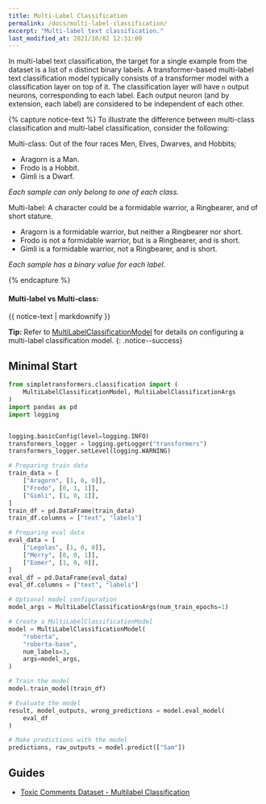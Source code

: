 ```yaml
---
title: Multi-Label Classification
permalink: /docs/multi-label-classification/
excerpt: "Multi-label text classification."
last_modified_at: 2021/10/02 12:31:00
---
```


In multi-label text classification, the target for a single example from the dataset is a list of `n` distinct binary labels. A transformer-based multi-label text classification model typically consists of a transformer model with a classification layer on top of it. The classification layer will have `n` output neurons, corresponding to each label. Each output neuron (and by extension, each label) are considered to be independent of each other.

{% capture notice-text %}
To illustrate the difference between multi-class classification and multi-label classification, consider the following:

Multi-class: Out of the four races Men, Elves, Dwarves, and Hobbits;

* Aragorn is a Man.
* Frodo is a Hobbit.
* Gimli is a Dwarf.

*Each sample can only belong to one of each class.*

Multi-label: A character could be a formidable warrior, a Ringbearer, and of short stature.

* Aragorn is a formidable warrior, but neither a Ringbearer nor short.
* Frodo is not a formidable warrior, but is a Ringbearer, and is short.
* Gimli is a formidable warrior, not a Ringbearer, and is short.

*Each sample has a binary value for each label.*

{% endcapture %}

<div class="notice--success">
  <h4>Multi-label vs Multi-class:</h4>
  {{ notice-text | markdownify }}
</div>


**Tip:** Refer to [MultiLabelClassificationModel](/docs/classification-models/#multilabelclassificationmodel) for details on configuring a multi-label classification model.
{: .notice--success}


## Minimal Start

```python
from simpletransformers.classification import (
    MultiLabelClassificationModel, MultiLabelClassificationArgs
)
import pandas as pd
import logging


logging.basicConfig(level=logging.INFO)
transformers_logger = logging.getLogger("transformers")
transformers_logger.setLevel(logging.WARNING)

# Preparing train data
train_data = [
    ["Aragorn", [1, 0, 0]],
    ["Frodo", [0, 1, 1]],
    ["Gimli", [1, 0, 1]],
]
train_df = pd.DataFrame(train_data)
train_df.columns = ["text", "labels"]

# Preparing eval data
eval_data = [
    ["Legolas", [1, 0, 0]],
    ["Merry", [0, 0, 1]],
    ["Eomer", [1, 0, 0]],
]
eval_df = pd.DataFrame(eval_data)
eval_df.columns = ["text", "labels"]

# Optional model configuration
model_args = MultiLabelClassificationArgs(num_train_epochs=1)

# Create a MultiLabelClassificationModel
model = MultiLabelClassificationModel(
    "roberta",
    "roberta-base",
    num_labels=3,
    args=model_args,
)

# Train the model
model.train_model(train_df)

# Evaluate the model
result, model_outputs, wrong_predictions = model.eval_model(
    eval_df
)

# Make predictions with the model
predictions, raw_outputs = model.predict(["Sam"])

```

## Guides

- [Toxic Comments Dataset - Multilabel Classification](https://towardsdatascience.com/multi-label-classification-using-bert-roberta-xlnet-xlm-and-distilbert-with-simple-transformers-b3e0cda12ce5?source=friends_link&sk=354e688fe238bfb43e9a575216816219)
